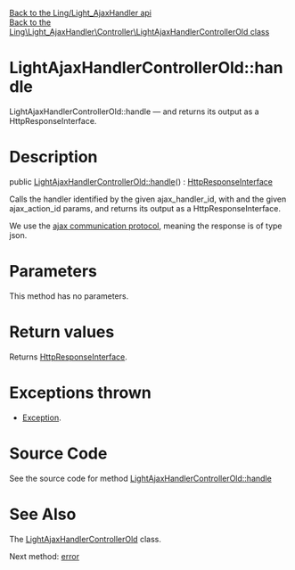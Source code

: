 [Back to the Ling/Light_AjaxHandler api](https://github.com/lingtalfi/Light_AjaxHandler/blob/master/doc/api/Ling/Light_AjaxHandler.md)<br>
[Back to the Ling\Light_AjaxHandler\Controller\LightAjaxHandlerControllerOld class](https://github.com/lingtalfi/Light_AjaxHandler/blob/master/doc/api/Ling/Light_AjaxHandler/Controller/LightAjaxHandlerControllerOld.md)


LightAjaxHandlerControllerOld::handle
================



LightAjaxHandlerControllerOld::handle — and returns its output as a HttpResponseInterface.




Description
================


public [LightAjaxHandlerControllerOld::handle](https://github.com/lingtalfi/Light_AjaxHandler/blob/master/doc/api/Ling/Light_AjaxHandler/Controller/LightAjaxHandlerControllerOld/handle.md)() : [HttpResponseInterface](https://github.com/lingtalfi/Light/blob/master/doc/api/Ling/Light/Http/HttpResponseInterface.md)




Calls the handler identified by the given ajax_handler_id, with and the given ajax_action_id params,
and returns its output as a HttpResponseInterface.

We use the [ajax communication protocol](https://github.com/lingtalfi/AjaxCommunicationProtocol), meaning the response is of type json.




Parameters
================

This method has no parameters.


Return values
================

Returns [HttpResponseInterface](https://github.com/lingtalfi/Light/blob/master/doc/api/Ling/Light/Http/HttpResponseInterface.md).


Exceptions thrown
================

- [Exception](http://php.net/manual/en/class.exception.php).&nbsp;







Source Code
===========
See the source code for method [LightAjaxHandlerControllerOld::handle](https://github.com/lingtalfi/Light_AjaxHandler/blob/master/Controller/LightAjaxHandlerControllerOld.php#L35-L102)


See Also
================

The [LightAjaxHandlerControllerOld](https://github.com/lingtalfi/Light_AjaxHandler/blob/master/doc/api/Ling/Light_AjaxHandler/Controller/LightAjaxHandlerControllerOld.md) class.

Next method: [error](https://github.com/lingtalfi/Light_AjaxHandler/blob/master/doc/api/Ling/Light_AjaxHandler/Controller/LightAjaxHandlerControllerOld/error.md)<br>

